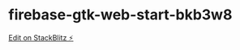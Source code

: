 # firebase-gtk-web-start-bkb3w8

[Edit on StackBlitz ⚡️](https://stackblitz.com/edit/firebase-gtk-web-start-bkb3w8)